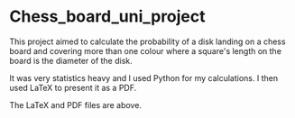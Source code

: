 # Chess_board_uni_project

This project aimed to calculate the probability of a disk landing on a chess board and covering more than one colour where a square's length on the board is the diameter of the disk.

It was very statistics heavy and I used Python for my calculations. I then used LaTeX to present it as a PDF.

The LaTeX and PDF files are above.
